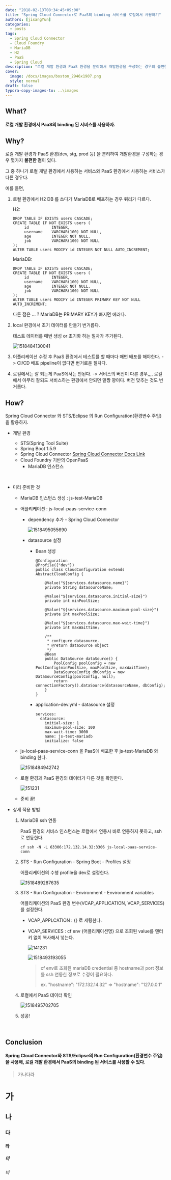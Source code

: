 ```yaml
---
date: "2018-02-13T08:34:45+09:00"
title: "Spring Cloud Connector로 PaaS의 binding 서비스를 로컬에서 사용하기"
authors: [jisangYun]
categories:
  - posts
tags:
  - Spring Cloud Connector
  - Cloud Foundry
  - MariaDB
  - H2
  - PaaS
  - Spring Cloud
description: "로컬 개발 환경과 PaaS 환경을 분리해서 개발환경을 구성하는 경우의 불편한점을 개선하기 위한 방법을 찾아보자"
cover:
  image: /docs/images/boston_2946x1907.png
  style: normal
draft: false
typora-copy-images-to: ..\images
---
```




## What?

#### 로컬 개발 환경에서 PaaS의 binding 된 서비스를 사용하자. 



## Why?

로컬 개발 환경과 PaaS 환경(dev, stg, prod 등) 을 분리하여 개발환경을 구성하는 경우 몇가지 **불편한 점**이 있다.

그 중 하나가 로컬 개발 환경에서 사용하는 서비스와 PaaS 환경에서 사용하는 서비스가 다른 경우다.



예를 들면,

1. 로컬 환경에서 H2 DB 를 쓰다가 MariaDB로 배포하는 경우 쿼리가 다르다.

   H2:

   ```
   DROP TABLE IF EXISTS users CASCADE;
   CREATE TABLE IF NOT EXISTS users (
     	id 			INTEGER,
     	username 	VARCHAR(100) NOT NULL,
     	age 		INTEGER NOT NULL,
     	job      	VARCHAR(100) NOT NULL
   );
   ALTER TABLE users MODIFY id INTEGER NOT NULL AUTO_INCREMENT;
   ```

   MariaDB:

   ```
   DROP TABLE IF EXISTS users CASCADE;
   CREATE TABLE IF NOT EXISTS users (
     	id 			INTEGER,
     	username 	VARCHAR(100) NOT NULL,
     	age 		INTEGER NOT NULL,
     	job      	VARCHAR(100) NOT NULL
   );
   ALTER TABLE users MODIFY id INTEGER PRIMARY KEY NOT NULL AUTO_INCREMENT;
   ```

   다른 점은 ... ?      MariaDB는 PRIMARY KEY가 빠지면 에러다.

2. local 환경에서 초기 데이터를 만들기 번거롭다. 

   테스트 데이터를 매번 생성 or 초기화 하는 절차가 추가된다.

   ![1518484130041](/docs/images/1518484130041.png)

3. 어플리케이션 수정 후 PaaS 환경에서 테스트를 할 때마다 매번 배포를 해야한다. -> CI/CD 배포 pipeline이 없다면 번거로운 절차다.

4. 로컬에서는 잘 되는게 PaaS에서는 안된다. -> 서비스의 버전이 다른 경우,,,, 로컬에서 아무리 잘되도 서비스하는 환경에서 안되면 말짱 꽝이다. 버전 맞추는 것도 번거롭다.



## How?

Spring Cloud Connector 와 STS/Eclipse 의 Run Configuration(환경변수 주입) 을 활용하자.



- 개발 환경

  - STS(Spring Tool Suite)
  - Spring Boot 1.5.9
  - Spring Cloud Connector [Spring Cloud Connector Docs Link](http://cloud.spring.io/spring-cloud-connectors/spring-cloud-connectors.html)
  - Cloud Foundry 기반의 OpenPaaS
    - MariaDB 인스턴스

  ​

- 미리 준비한 것

  - MariaDB 인스턴스 생성 : js-test-MariaDB

  - 어플리케이션 : js-local-paas-service-conn

    - dependency 추가 - Spring Cloud Connector

      ![1518495055690](/docs/images/1518495055690.png)

    - datasource 설정

      - Bean 생성

        ```
        @Configuration
        @Profile({"dev"})
        public class CloudConfiguration extends AbstractCloudConfig {
        	
        	@Value("${services.datasource.name}")
        	private String datasourceName;

        	@Value("${services.datasource.initial-size}")
        	private int minPoolSize;

        	@Value("${services.datasource.maximum-pool-size}")
        	private int maxPoolSize;

        	@Value("${services.datasource.max-wait-time}")
        	private int maxWaitTime;

        	/**
        	 * configure datasource.
        	 * @return dataSource object
        	 */
        	@Bean
        	public DataSource dataSource() {
        		PoolConfig poolConfig = new PoolConfig(minPoolSize, maxPoolSize, maxWaitTime);
        		DataSourceConfig dbConfig = new DataSourceConfig(poolConfig, null);
        		return connectionFactory().dataSource(datasourceName, dbConfig);
        	}
        }

        ```

      - application-dev.yml - datasource 설정

        ```
        services:
          datasource: 
            initial-size: 1
            maximum-pool-size: 100
            max-wait-time: 3000
            name: js-test-mariadb
            initialize: false
        ```

  - js-local-paas-service-conn 을 PaaS에 배포한 후 js-test-MariaDB 와 binding 한다.

    ![1518484942742](/docs/images/1518484942742.png)

  - 로컬 환경과 PaaS 환경의 데이터가 다른 것을 확인한다.

    ![151231](/docs/images/151231-8495551138.png)

  - 준비 끝!



- 상세 적용 방법

  1. MariaDB ssh 연동

     PaaS 환경의 서비스 인스턴스는 로컬에서 연동시 바로 연동하지 못하고, ssh로 연동한다.

     ```
     cf ssh -N -L 63306:172.132.14.32:3306 js-local-paas-service-conn
     ```

  2. STS - Run Configuration - Spring Boot - Profiles 설정

     어플리케이션의 수행 profile을 dev로 설정한다.

     ![1518489287635](/docs/images/1518489287635.png)

  3. STS - Run Configuration - Environment - Environment variables

     어플리케이션의 PaaS 환경 변수(VCAP_APPLICATION, VCAP_SERVICES)를 설정한다.

     - VCAP_APPLCATION : {} 로 세팅한다.

     - VCAP_SERVICES : cf env {어플리케이션명} 으로 조회된 value를 엔터키 없이 복사해서 넣는다.

       ![141231](/docs/images/141231.png)

       ![1518493193055](/docs/images/1518493193055.png)

       > cf env로 조회된 mariaDB credential 중 hostname과 port 정보를 ssh 연동한 정보로 수정이 필요하다.
       >
       > ex. "hostname": "172.132.14.32" => "hostname": "127.0.0.1"

  4. 로컬에서 PaaS 데이터 확인

     ![1518495702705](/docs/images/1518495702705.png)

  5. 성공!

  ​

## Conclusion

#### Spring Cloud Connector와 STS/Eclipse의 Run Configuration(환경변수 주입)을 사용해, 로컬 개발 환경에서 PaaS의 binding 된 서비스를 사용할 수 있다.



> 가나다라

# 가

## 나

### 다

#### 라

##### 마

###### 바
